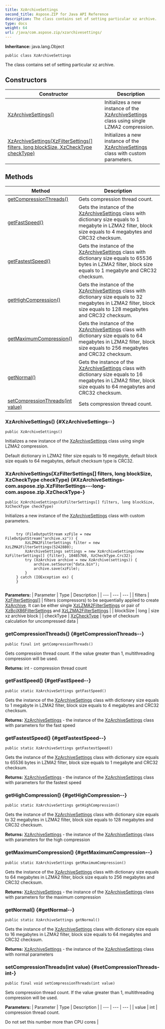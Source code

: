 ```yaml
---
title: XzArchiveSettings
second_title: Aspose.ZIP for Java API Reference
description: The class contains set of setting particular xz archive.
type: docs
weight: 64
url: /java/com.aspose.zip/xzarchivesettings/
---
```


**Inheritance:**
java.lang.Object
```
public class XzArchiveSettings
```

The class contains set of setting particular xz archive.
## Constructors

| Constructor | Description |
| --- | --- |
| [XzArchiveSettings()](#XzArchiveSettings--) | Initializes a new instance of the [XzArchiveSettings](../../com.aspose.zip/xzarchivesettings) class using single LZMA2 compression. |
| [XzArchiveSettings(XzFilterSettings[] filters, long blockSize, XzCheckType checkType)](#XzArchiveSettings-com.aspose.zip.XzFilterSettings---long-com.aspose.zip.XzCheckType-) | Initializes a new instance of the [XzArchiveSettings](../../com.aspose.zip/xzarchivesettings) class with custom parameters. |
## Methods

| Method | Description |
| --- | --- |
| [getCompressionThreads()](#getCompressionThreads--) | Gets compression thread count. |
| [getFastSpeed()](#getFastSpeed--) | Gets the instance of the [XzArchiveSettings](../../com.aspose.zip/xzarchivesettings) class with dictionary size equals to 1 megabyte in LZMA2 filter, block size equals to 4 megabytes and CRC32 checksum. |
| [getFastestSpeed()](#getFastestSpeed--) | Gets the instance of the [XzArchiveSettings](../../com.aspose.zip/xzarchivesettings) class with dictionary size equals to 65536 bytes in LZMA2 filter, block size equals to 1 megabyte and CRC32 checksum. |
| [getHighCompression()](#getHighCompression--) | Gets the instance of the [XzArchiveSettings](../../com.aspose.zip/xzarchivesettings) class with dictionary size equals to 32 megabytes in LZMA2 filter, block size equals to 128 megabytes and CRC32 checksum. |
| [getMaximumCompression()](#getMaximumCompression--) | Gets the instance of the [XzArchiveSettings](../../com.aspose.zip/xzarchivesettings) class with dictionary size equals to 64 megabytes in LZMA2 filter, block size equals to 256 megabytes and CRC32 checksum. |
| [getNormal()](#getNormal--) | Gets the instance of the [XzArchiveSettings](../../com.aspose.zip/xzarchivesettings) class with dictionary size equals to 16 megabytes in LZMA2 filter, block size equals to 64 megabytes and CRC32 checksum. |
| [setCompressionThreads(int value)](#setCompressionThreads-int-) | Sets compression thread count. |
### XzArchiveSettings() {#XzArchiveSettings--}
```
public XzArchiveSettings()
```


Initializes a new instance of the [XzArchiveSettings](../../com.aspose.zip/xzarchivesettings) class using single LZMA2 compression.

Default dictionary in LZMA2 filter size equals to 16 megabyte, default block size equals to 64 megabytes, default checksum type is CRC32.

### XzArchiveSettings(XzFilterSettings[] filters, long blockSize, XzCheckType checkType) {#XzArchiveSettings-com.aspose.zip.XzFilterSettings---long-com.aspose.zip.XzCheckType-}
```
public XzArchiveSettings(XzFilterSettings[] filters, long blockSize, XzCheckType checkType)
```


Initializes a new instance of the [XzArchiveSettings](../../com.aspose.zip/xzarchivesettings) class with custom parameters.

```

     try (FileOutputStream xzFile = new FileOutputStream("archive.xz")) {
         XzLZMA2FilterSettings filter = new XzLZMA2FilterSettings(5242880);
         XzArchiveSettings settings = new XzArchiveSettings(new XzFilterSettings[] {filter}, 10485760, XzCheckType.Crc32);
         try (XzArchive archive = new XzArchive(settings)) {
             archive.setSource("data.bin");
             archive.save(xzFile);
         }
     } catch (IOException ex) {
     }
 
```



**Parameters:**
| Parameter | Type | Description |
| --- | --- | --- |
| filters | [XzFilterSettings\[\]](../../com.aspose.zip/xzfiltersettings) | filters (compressors) to be sequentially applied to create [XzArchive](../../com.aspose.zip/xzarchive). It can be either single [XzLZMA2FilterSettings](../../com.aspose.zip/xzlzma2filtersettings) or pair of [XzBcjX86FilterSettings](../../com.aspose.zip/xzbcjx86filtersettings) and [XzLZMA2FilterSettings](../../com.aspose.zip/xzlzma2filtersettings) |
| blockSize | long | size xz archive block |
| checkType | [XzCheckType](../../com.aspose.zip/xzchecktype) | type of checksum calculation for uncompressed data |

### getCompressionThreads() {#getCompressionThreads--}
```
public final int getCompressionThreads()
```


Gets compression thread count. If the value greater than 1, multithreading compression will be used.

**Returns:**
int - compression thread count
### getFastSpeed() {#getFastSpeed--}
```
public static XzArchiveSettings getFastSpeed()
```


Gets the instance of the [XzArchiveSettings](../../com.aspose.zip/xzarchivesettings) class with dictionary size equals to 1 megabyte in LZMA2 filter, block size equals to 4 megabytes and CRC32 checksum.

**Returns:**
[XzArchiveSettings](../../com.aspose.zip/xzarchivesettings) - the instance of the [XzArchiveSettings](../../com.aspose.zip/xzarchivesettings) class with parameters for the fast speed
### getFastestSpeed() {#getFastestSpeed--}
```
public static XzArchiveSettings getFastestSpeed()
```


Gets the instance of the [XzArchiveSettings](../../com.aspose.zip/xzarchivesettings) class with dictionary size equals to 65536 bytes in LZMA2 filter, block size equals to 1 megabyte and CRC32 checksum.

**Returns:**
[XzArchiveSettings](../../com.aspose.zip/xzarchivesettings) - the instance of the [XzArchiveSettings](../../com.aspose.zip/xzarchivesettings) class with parameters for the fastest speed
### getHighCompression() {#getHighCompression--}
```
public static XzArchiveSettings getHighCompression()
```


Gets the instance of the [XzArchiveSettings](../../com.aspose.zip/xzarchivesettings) class with dictionary size equals to 32 megabytes in LZMA2 filter, block size equals to 128 megabytes and CRC32 checksum.

**Returns:**
[XzArchiveSettings](../../com.aspose.zip/xzarchivesettings) - the instance of the [XzArchiveSettings](../../com.aspose.zip/xzarchivesettings) class with parameters for the high compression
### getMaximumCompression() {#getMaximumCompression--}
```
public static XzArchiveSettings getMaximumCompression()
```


Gets the instance of the [XzArchiveSettings](../../com.aspose.zip/xzarchivesettings) class with dictionary size equals to 64 megabytes in LZMA2 filter, block size equals to 256 megabytes and CRC32 checksum.

**Returns:**
[XzArchiveSettings](../../com.aspose.zip/xzarchivesettings) - the instance of the [XzArchiveSettings](../../com.aspose.zip/xzarchivesettings) class with parameters for the maximum compression
### getNormal() {#getNormal--}
```
public static XzArchiveSettings getNormal()
```


Gets the instance of the [XzArchiveSettings](../../com.aspose.zip/xzarchivesettings) class with dictionary size equals to 16 megabytes in LZMA2 filter, block size equals to 64 megabytes and CRC32 checksum.

**Returns:**
[XzArchiveSettings](../../com.aspose.zip/xzarchivesettings) - the instance of the [XzArchiveSettings](../../com.aspose.zip/xzarchivesettings) class with normal parameters
### setCompressionThreads(int value) {#setCompressionThreads-int-}
```
public final void setCompressionThreads(int value)
```


Sets compression thread count. If the value greater than 1, multithreading compression will be used.

**Parameters:**
| Parameter | Type | Description |
| --- | --- | --- |
| value | int | compression thread count.

Do not set this number more than CPU cores |


